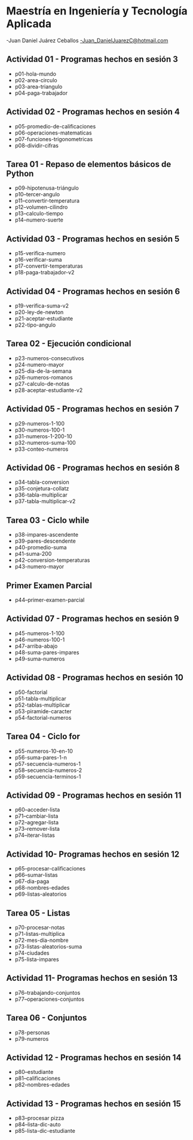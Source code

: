 # Maestría en Ingeniería y Tecnología Aplicada

-Juan Daniel Juárez Ceballos
-Juan_DanielJuarezC@hotmail.com

## Actividad 01 - Programas hechos en sesión 3
- p01-hola-mundo
- p02-area-circulo
- p03-area-triangulo
- p04-paga-trabajador


## Actividad 02 - Programas hechos en sesión 4
- p05-promedio-de-calificaciones 
- p06-operaciones-matematicas
- p07-funciones-trigonometricas
- p08-dividir-cifras

## Tarea 01 - Repaso de elementos básicos de Python
- p09-hipotenusa-triángulo 
- p10–tercer-angulo
- p11–convertir-temperatura 
- p12–volumen-cilindro
- p13–calculo-tiempo
- p14–numero-suerte

## Actividad 03 - Programas hechos en sesión 5
- p15-verifica-numero
- p16-verificar-suma
- p17-convertir-temperaturas
- p18-paga-trabajador-v2

## Actividad 04 - Programas hechos en sesión 6
- p19-verifica-suma-v2
- p20-ley-de-newton
- p21-aceptar-estudiante
- p22-tipo-angulo

## Tarea 02 - Ejecución condicional
- p23-numeros-consecutivos
- p24-numero-mayor
- p25-dia-de-la-semana
- p26-numeros-romanos
- p27-calculo-de-notas
- p28-aceptar-estudiante-v2

## Actividad 05 - Programas hechos en sesión 7
- p29-numeros-1-100
- p30-numeros-100-1
- p31-numeros-1-200-10 
- p32-numeros-suma-100 
- p33-conteo-numeros

## Actividad 06 - Programas hechos en sesión 8
- p34-tabla-conversion
- p35-conjetura-collatz
- p36-tabla-multiplicar
- p37-tabla-multiplicar-v2

## Tarea 03 - Ciclo while
- p38-impares-ascendente
- p39-pares-descendente
- p40-promedio-suma
- p41-suma-200
- p42-conversion-temperaturas
- p43-numero-mayor

## Primer Examen Parcial
- p44–primer-examen-parcial

## Actividad 07 - Programas hechos en sesión 9
- p45-numeros-1-100 
- p46-numeros-100-1 
- p47-arriba-abajo
- p48-suma-pares-impares
- p49-suma-numeros

## Actividad 08 - Programas hechos en sesión 10
- p50-factorial
- p51-tabla-multiplicar
- p52-tablas-multiplicar
- p53-piramide-caracter
- p54-factorial-numeros

## Tarea 04 - Ciclo for
- p55-numeros-10-en-10
- p56-suma-pares-1-n
- p57-secuencia-numeros-1
- p58–secuencia-numeros-2
- p59-secuencia-terminos-1

## Actividad 09 - Programas hechos en sesión 11
- p60–acceder-lista
- p71–cambiar-lista
- p72–agregar-lista
- p73–remover-lista
- p74–iterar-listas

## Actividad 10- Programas hechos en sesión 12
- p65–procesar-calificaciones
- p66–sumar-listas
- p67-dia-paga
- p68-nombres-edades
- p69-listas-aleatorios

## Tarea 05 - Listas
- p70-procesar-notas
- p71-listas-multiplica
- p72-mes-día-nombre
- p73-listas-aleatorios-suma
- p74-ciudades
- p75-lista-impares

## Actividad 11- Programas hechos en sesión 13
- p76–trabajando-conjuntos
- p77–operaciones-conjuntos

## Tarea 06 - Conjuntos
- p78-personas
- p79-numeros

## Actividad 12 - Programas hechos en sesión 14
- p80–estudiante
- p81–calificaciones
- p82–nombres-edades

## Actividad 13 - Programas hechos en sesión 15
- p83–procesar pizza
- p84–lista-dic-auto
- p85-lista-dic-estudiante